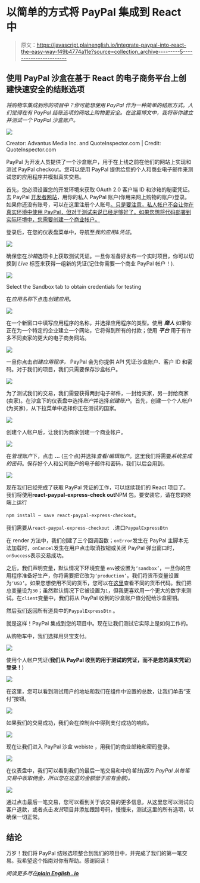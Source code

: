 # 以简单的方式将 PayPal 集成到 React 中

> 原文：<https://javascript.plainenglish.io/integrate-paypal-into-react-the-easy-way-f49b4774a11e?source=collection_archive---------5----------------------->

## **使用 PayPal 沙盒在基于 React 的电子商务平台上创建快速安全的结账选项**

*将购物车集成到你的项目中？你可能想使用 PayPal 作为一种简单的结账方式。人们觉得在有 PayPal 结账选项的网站上购物更安全。在这篇博文中，我将带你建立并测试一个 PayPal 沙盒账户。*

![](img/427de14ca1d94df8275caa7ae5c33b45.png)

Creator: Advantus Media Inc. and QuoteInspector.com | Credit: QuoteInspector.com

PayPal 为开发人员提供了一个沙盒帐户，用于在上线之前在他们的网站上实现和测试 PayPal checkout。您可以使用 PayPal 提供给您的个人和商业电子邮件来测试您的应用程序并模拟真实交易。

首先，您必须设置您的开发环境来获取 OAuth 2.0 客户端 ID 和沙箱的秘密凭证。去 PayPal [开发者网站](https://developer.paypal.com/home)，用你的私人 PayPal 账户(你用来网上购物的账户)登录。如果你还没有账号，可以在这里注册个人账号[。只是要注意，私人帐户不会让你在真实环境中使用 PayPal，但对于测试来说已经足够好了。如果您想将代码部署到实际环境中，您需要创建一个商业帐户。](https://www.paypal.com/us/webapps/mpp/account-selection)

登录后，在您的仪表盘菜单中，导航至*我的应用&凭证*。

![](img/00899da9b812c3edfe5a9869e8b6f05a.png)

确保您在*沙箱*选项卡上获取测试凭证。一旦你准备好发布一个实时项目，你可以切换到 *Live* 标签来获得一组新的凭证(记住你需要一个商业 PayPal 帐户！).

![](img/b3e755f0469290a2072aea837be2536a.png)

Select the Sandbox tab to obtain credentials for testing

在*应用名称*下点击*创建应用*。

![](img/e8258825b6b6a4bae2c5c9700ed11fb6.png)

在一个新窗口中填写应用程序的名称，并选择应用程序的类型。使用 ***商人*** 如果你正在为一个特定的企业建立一个网站，它将得到所有的付款；使用 ***平台*** 用于有许多不同卖家的更大的电子商务网站。

![](img/6b17263293eb7f0aa66835b521587c52.png)

一旦你点击*创建应用程序，* PayPal 会为你提供 API 凭证:沙盒账户、客户 ID 和密码。对于我们的项目，我们只需要保存沙盒帐户。

![](img/d543ed993fedc73a67c9f6f588f937f6.png)

为了测试我们的交易，我们需要获得两封电子邮件，一封给买家，另一封给商家(卖家)。在沙盒下的仪表盘中选择*账户*并选择*创建账户*。首先，创建一个个人帐户(为买家)，从下拉菜单中选择你正在测试的国家。

![](img/b7113df047f31f369fb3afaddaddd68a.png)

创建个人帐户后，让我们为商家创建一个商业帐户。

![](img/770f966e4d9a498fd9dc5f834caf1ac3.png)

在*管理账户*下，点击 **…** (三个点)并选择*查看/编辑账户*。这里我们将需要*系统生成的密码*。保存好个人和公司账户的电子邮件和密码，我们以后会用到。

![](img/50ef84b1b835f8cedb03e2197d1c46fd.png)

现在我们已经完成了获取 PayPal 凭证的工作，可以继续我们的 React 项目了。我们将使用**react-paypal-express-check out**NPM 包。要安装它，请在您的终端上运行

`npm install — save react-paypal-express-checkout`。

我们需要从`react-paypal-express-checkout .`进口`PaypalExpressBtn`

在 render 方法中，我们创建了三个回调函数；`onError`发生在 PayPal 主脚本无法加载时，`onCancel`发生在用户点击取消按钮或关闭 PayPal 弹出窗口时，`onSuccess`表示交易成功。

之后，我们声明变量，默认情况下环境变量 `env`被设置为`‘sandbox’`，一旦你的应用程序准备好生产，你将需要把它改为`‘production’`。我们将货币变量设置为`‘USD’`。如果您想使用不同的货币，您可以在[这里](https://developer.paypal.com/docs/classic/api/currency_codes/)查看不同的货币代码。我们把总变量设为`30`；虽然默认情况下它被设置为`1`，但我更喜欢用一个更大的数字来测试。在`client`变量中，我们将从 PayPal 收到的沙盒账户值分配给沙盒密钥。

然后我们返回所有道具中的`PaypalExpressBtn` 。

就是这样！PayPal 集成到您的项目中。现在让我们测试它实际上是如何工作的。

从购物车中，我们选择用贝宝支付。

![](img/8a7c1c8c672ca6d6d3c7f4f20f6da5f5.png)

使用个人帐户凭证(**我们从 PayPal 收到的用于测试的凭证，而不是您的真实凭证)登录！**)

![](img/b431e69d95e8f8bd273923c51aa006a0.png)

在这里，您可以看到测试用户的地址和我们在组件中设置的总数，让我们单击“支付”按钮。

![](img/d80cd532bc2aaf4132ea4fd38ae4ea77.png)

如果我们的交易成功，我们会在控制台中得到支付成功的响应。

![](img/e50646a736104d71c94843c41da75697.png)

现在让我们进入 PayPal 沙盒 webiste ，用我们的商业邮箱和密码登录。

![](img/5b2bab08eae7be1bb794888e715828a2.png)

在仪表盘中，我们可以看到我们的最后一笔交易和中的*笔钱(因为 PayPal 从每笔交易中收取佣金，所以您在这里的金额低于应有金额)。*

![](img/c9c61ce66743d25e3dfece805c96974d.png)

通过点击最后一笔交易，您可以看到关于该交易的更多信息，从这里您可以测试向客户退款，或者点击*发货*项目并添加跟踪号码，慢慢来，测试这里的所有选项，以确保一切正常。

## 结论

万岁！我们将 PayPal 结账选项整合到我们的项目中，并完成了我们的第一笔交易。我希望这个指南对你有帮助。感谢阅读！

*阅读更多尽在*[***plain English . io***](https://plainenglish.io/)